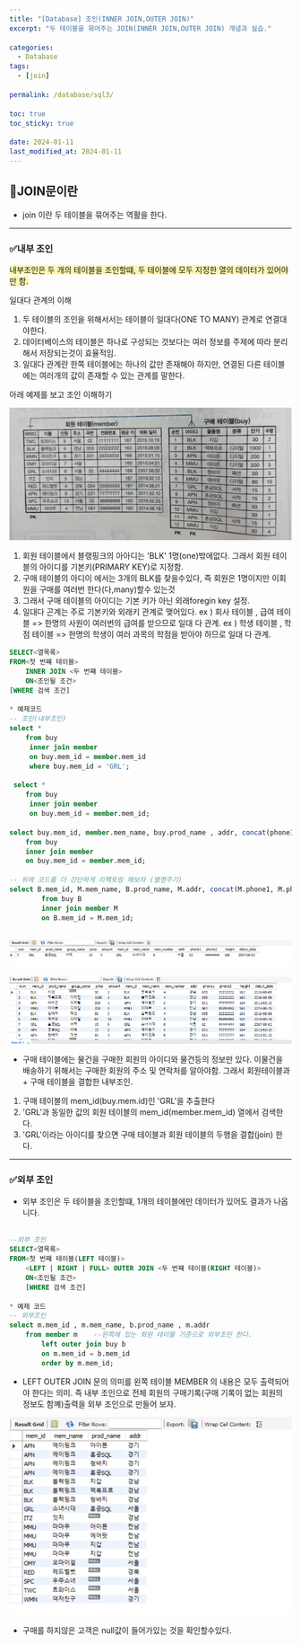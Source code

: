 ```yaml
---
title: "[Database] 조인(INNER JOIN,OUTER JOIN)"
excerpt: "두 테이블을 묶어주는 JOIN(INNER JOIN,OUTER JOIN) 개념과 실습."

categories:
  - Database
tags:
  - [join]

permalink: /database/sql3/

toc: true
toc_sticky: true

date: 2024-01-11
last_modified_at: 2024-01-11
---
```


## 📌JOIN문이란
  * join 이란 두 테이블을 묶어주는 역활을 한다.

---

### ✅내부 조인 
<span style="background-color:#fff5b1"> 내부조인은 두 개의 테이블을 조인할떄, 두 테이블에 모두 지정한 열의 데이터가 있어야만 함. </span><br>

일대다 관계의 이해 

1. 두 테이블의 조인을 위해서서는 테이블이 일대다(ONE TO MANY) 관계로 연결대야한다. 
2. 데이터베이스의 테이블은 하나로 구성되는 것보다는 여러 정보를 주제에 따라  분리해서 저장되는것이 효율적임.
3. 일대다 관계란 한쪽 테이블에는 하나의 값만 존재해야 하지만, 연결된 다른 테이블에는 여러개의 값이 존재할 수 있는 관계를 말한다.

아래 예제를 보고 조인 이해하기

![image description](/assets/images/join.png)<br>

1. 회원 테이블에서 블랭핑크의 아아디는 'BLK' 1명(one)밖에없다. 그래서 회원 테이블의 아이디를 기본키(PRIMARY KEY)로 지정함.
2. 구매 테이블의 아디이 에서는 3개의 BLK를 찾을수있다, 즉 회원은 1명이지만 이회원을 구매를 여러번 한다(다,many)할수 있는것
3. 그래서 구매 테이블의 아이디는 기본 키가 아닌 외래foregin key 설정.
4. 일대다 곤계는 주로 기본키와 외래키 관계로 맺어있다.
ex ) 회사 테이블 , 급여 테이블 => 한명의 사원이 여러번의 급여를 받으므로 일대 다 관계.
ex ) 학생 테이블 , 학점 테이블 => 한명의 학생이 여러 과목의 학점을 받아야 하므로 일대 다 관계.


```sql
SELECT<열목록>
FROM<첫 번쨰 테이블>
    INNER JOIN <두 번쨰 테이블>
    ON<조인될 조건>
[WHERE 검색 조건]

* 예제코드 
-- 조인(내부조인)
select *
	from buy	
	 inner join member
     on buy.mem_id = member.mem_id
     where buy.mem_id = 'GRL';
     
 select *
	from buy	
	 inner join member
     on buy.mem_id = member.mem_id;

select buy.mem_id, member.mem_name, buy.prod_name , addr, concat(phone1,phone2) as '연락처'
	from buy
    inner join member
    on buy.mem_id = member.mem_id;

-- 위에 코드를 더 간단하게 리팩토링 해보자 (별명주기)
select B.mem_id, M.mem_name, B.prod_name, M.addr, concat(M.phone1, M.phone2) AS '연락처'
		from buy B
        inner join member M 
        on B.mem_id = M.mem_id;
    
```

![image description](/assets/images/join1.png)<br>

![image description](/assets/images/join2.png)<br>
* 구매 테이블에는 물건을 구매한 회원의 아이디와 물건등의 정보만 있다. 이물건을 배송하기 위해서는 구매한 회원의 주소 및 연락처를 알아야함.
그래서 회원테이블과 + 구매 테이블을 결합한 내부조인.
1. 구매 테이블의 mem_id(buy.mem.id)인 'GRL'을 추출한다
2. 'GRL'과 동일한 값의 회원 테이블의 mem_id(member.mem_id) 열에서 검색한다.
3. 'GRL'이라는 아이디를 찾으면 구매 테이블과 회원 테이블의 두행을 결합(join) 한다.

---

### ✅외부 조인
* 외부 조인은 두 테이블을 조인할떄, 1개의 테이블에만 데이터가 있어도 결과가 나옵니다.

```sql

--외부 조인
SELECT<열목록>
FROM<첫 번쨰 테이블(LEFT 테이블)>
    <LEFT | RIGHT | FULL> OUTER JOIN <두 번쨰 테이블(RIGHT 테이블)>
    ON<조인될 조건>
    [WHERE 검색 조건]

* 예제 코드
-- 외부조인
select m.mem_id , m.mem_name, b.prod_name , m.addr 
	from member m    --왼쪽에 있는 회원 테이블 기준으로 외부조인 한다.
		left outer join buy b 
        on m.mem_id = b.mem_id
        order by m.mem_id;
```

* LEFT OUTER JOIN 문의 의미를 왼쪽 테이블 MEMBER 의 내용은 모두 출력되어야 한다는 의미.
즉 내부 조인으로 전체 회원의 구매기록(구매 기록이 없는 회원의 정보도 함꼐)출력을 외부 조인으로 만들어 보자.


![image description](/assets/images/join3.png)<br>

* 구매를 하지않은 고객은 null값이 들어가있는 것을 확인할수있다.


